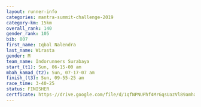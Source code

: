 ```yaml
---
layout: runner-info 
categories: mantra-summit-challenge-2019 
category-km: 15km 
overall_rank: 140
gender_rank: 105
bib: 807
first_name: Iqbal Nalendra
last_name: Wirasta
gender: M
team_name: Indorunners Surabaya
start_(t1): Sun, 06-15-00 am
mbah_kamad_(t2): Sun, 07-17-07 am
finish_(t3): Sun, 09-55-25 am
race_time: 3-40-25
status: FINISHER
certficate: https-//drive.google.com/file/d/1qfNPNUPhf4MrGqsUazVl89amhx37tB6L/view?usp=sharing
---
```

